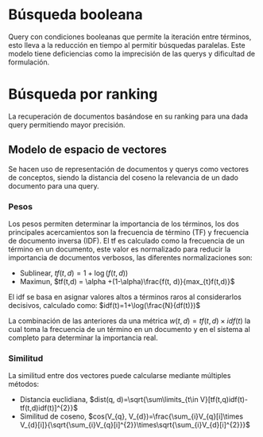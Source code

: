 # Búsqueda booleana
Query con condiciones booleanas que permite la iteración entre términos, esto lleva a la reducción en tiempo al permitir búsquedas paralelas. Este modelo tiene deficiencias como la imprecisión de las querys y dificultad de formulación.
# Búsqueda por ranking
La recuperación de documentos basándose en su ranking para una dada query permitiendo mayor precisión.
## Modelo de espacio de vectores
Se hacen uso de representación de documentos y querys como vectores de conceptos, siendo la distancia del coseno la relevancia de un dado documento para una query. 
### Pesos
Los pesos permiten determinar la importancia de los términos, los dos principales acercamientos son la frecuencia de término (TF) y frecuencia de documento inversa (IDF).
El tf es calculado como la frecuencia de un término en un documento, este valor es normalizado para reducir la importancia de documentos verbosos, las diferentes normalizaciones son:
- Sublinear, $tf(t,d) = 1+\log(f(t,d))$
- Maximun, $tf(t,d) = \alpha +(1-\alpha)\frac{f(t, d)}{max_{t}f(t,d)}$

El idf se basa en asignar valores altos a términos raros al considerarlos decisivos, calculado como:
 $idf(t)=1+\log(\frac{N}{df(t)})$
 
La combinación de las anteriores da una métrica $w(t,d)=tf(t,d)\times idf(t)$ la cual toma la frecuencia de un término en un documento y en el sistema al completo para determinar la importancia real.
### Similitud
La similitud entre dos vectores puede calcularse mediante múltiples métodos:
- Distancia euclidiana, $dist(q, d)=\sqrt{\sum\limits_{t\in V}[tf(t,q)idf(t)-tf(t,d)idf(t)]^{2}}$
- Similitud de coseno, $cos(V_{q}, V_{d})=\frac{\sum_{i}V_{q}[i]\times V_{d}[i]}{\sqrt{\sum_{i}V_{q}[i]^{2}}\times\sqrt{\sum_{i}V_{d}[i]^{2}}}$